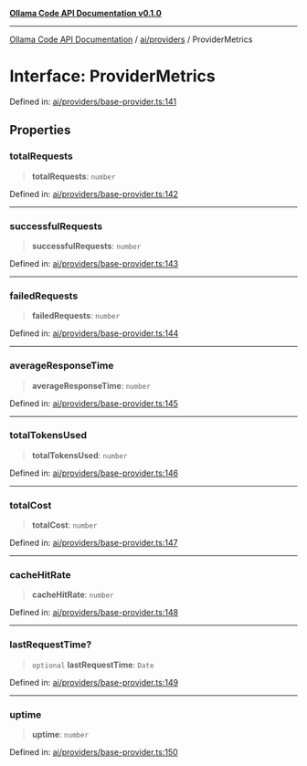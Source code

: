 [**Ollama Code API Documentation v0.1.0**](../../../README.md)

***

[Ollama Code API Documentation](../../../modules.md) / [ai/providers](../README.md) / ProviderMetrics

# Interface: ProviderMetrics

Defined in: [ai/providers/base-provider.ts:141](https://github.com/erichchampion/ollama-code/blob/9aa0d3d9efbf0acb3af45aa780c9b9fb1aaf7ce0/ollama-code/src/ai/providers/base-provider.ts#L141)

## Properties

### totalRequests

> **totalRequests**: `number`

Defined in: [ai/providers/base-provider.ts:142](https://github.com/erichchampion/ollama-code/blob/9aa0d3d9efbf0acb3af45aa780c9b9fb1aaf7ce0/ollama-code/src/ai/providers/base-provider.ts#L142)

***

### successfulRequests

> **successfulRequests**: `number`

Defined in: [ai/providers/base-provider.ts:143](https://github.com/erichchampion/ollama-code/blob/9aa0d3d9efbf0acb3af45aa780c9b9fb1aaf7ce0/ollama-code/src/ai/providers/base-provider.ts#L143)

***

### failedRequests

> **failedRequests**: `number`

Defined in: [ai/providers/base-provider.ts:144](https://github.com/erichchampion/ollama-code/blob/9aa0d3d9efbf0acb3af45aa780c9b9fb1aaf7ce0/ollama-code/src/ai/providers/base-provider.ts#L144)

***

### averageResponseTime

> **averageResponseTime**: `number`

Defined in: [ai/providers/base-provider.ts:145](https://github.com/erichchampion/ollama-code/blob/9aa0d3d9efbf0acb3af45aa780c9b9fb1aaf7ce0/ollama-code/src/ai/providers/base-provider.ts#L145)

***

### totalTokensUsed

> **totalTokensUsed**: `number`

Defined in: [ai/providers/base-provider.ts:146](https://github.com/erichchampion/ollama-code/blob/9aa0d3d9efbf0acb3af45aa780c9b9fb1aaf7ce0/ollama-code/src/ai/providers/base-provider.ts#L146)

***

### totalCost

> **totalCost**: `number`

Defined in: [ai/providers/base-provider.ts:147](https://github.com/erichchampion/ollama-code/blob/9aa0d3d9efbf0acb3af45aa780c9b9fb1aaf7ce0/ollama-code/src/ai/providers/base-provider.ts#L147)

***

### cacheHitRate

> **cacheHitRate**: `number`

Defined in: [ai/providers/base-provider.ts:148](https://github.com/erichchampion/ollama-code/blob/9aa0d3d9efbf0acb3af45aa780c9b9fb1aaf7ce0/ollama-code/src/ai/providers/base-provider.ts#L148)

***

### lastRequestTime?

> `optional` **lastRequestTime**: `Date`

Defined in: [ai/providers/base-provider.ts:149](https://github.com/erichchampion/ollama-code/blob/9aa0d3d9efbf0acb3af45aa780c9b9fb1aaf7ce0/ollama-code/src/ai/providers/base-provider.ts#L149)

***

### uptime

> **uptime**: `number`

Defined in: [ai/providers/base-provider.ts:150](https://github.com/erichchampion/ollama-code/blob/9aa0d3d9efbf0acb3af45aa780c9b9fb1aaf7ce0/ollama-code/src/ai/providers/base-provider.ts#L150)
